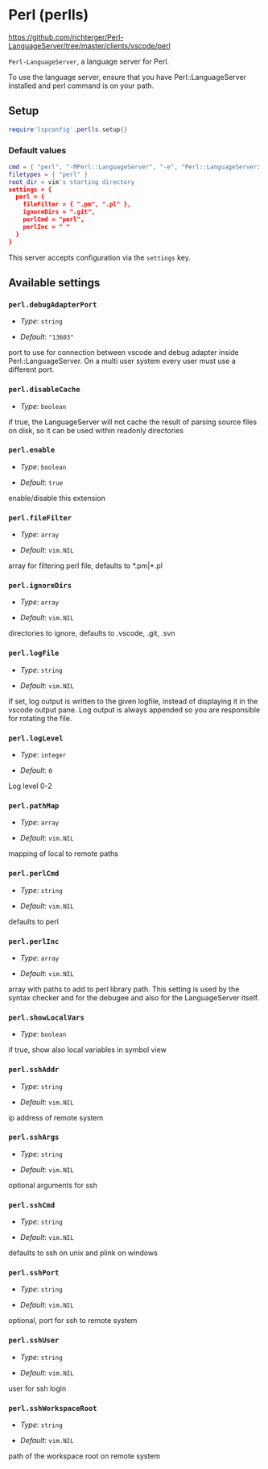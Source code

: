 # Perl (perlls)

https://github.com/richterger/Perl-LanguageServer/tree/master/clients/vscode/perl

`Perl-LanguageServer`, a language server for Perl.

To use the language server, ensure that you have Perl::LanguageServer installed and perl command is on your path.


## Setup

```lua
require'lspconfig'.perlls.setup{}
```


### Default values

```lua
cmd = { "perl", "-MPerl::LanguageServer", "-e", "Perl::LanguageServer::run", "--", "--port 13603", "--nostdio 0", "--version 2.1.0" }
filetypes = { "perl" }
root_dir = vim's starting directory
settings = {
  perl = {
    fileFilter = { ".pm", ".pl" },
    ignoreDirs = ".git",
    perlCmd = "perl",
    perlInc = " "
  }
}
```


This server accepts configuration via the `settings` key.

## Available settings

### `perl.debugAdapterPort`

  * *Type*: `string`

 * *Default*: `"13603"`
 
 port to use for connection between vscode and debug adapter inside Perl\:\:LanguageServer\. On a multi user system every user must use a different port\.

### `perl.disableCache`

  * *Type*: `boolean`

 if true\, the LanguageServer will not cache the result of parsing source files on disk\, so it can be used within readonly directories

### `perl.enable`

  * *Type*: `boolean`

 * *Default*: `true`
 
 enable\/disable this extension

### `perl.fileFilter`

  * *Type*: `array`

 * *Default*: `vim.NIL`
 
 array for filtering perl file\, defaults to \*\.pm|\*\.pl

### `perl.ignoreDirs`

  * *Type*: `array`

 * *Default*: `vim.NIL`
 
 directories to ignore\, defaults to \.vscode\, \.git\, \.svn

### `perl.logFile`

  * *Type*: `string`

 * *Default*: `vim.NIL`
 
 If set\, log output is written to the given logfile\, instead of displaying it in the vscode output pane\. Log output is always appended so you are responsible for rotating the file\.

### `perl.logLevel`

  * *Type*: `integer`

 * *Default*: `0`
 
 Log level 0\-2

### `perl.pathMap`

  * *Type*: `array`

 * *Default*: `vim.NIL`
 
 mapping of local to remote paths

### `perl.perlCmd`

  * *Type*: `string`

 * *Default*: `vim.NIL`
 
 defaults to perl

### `perl.perlInc`

  * *Type*: `array`

 * *Default*: `vim.NIL`
 
 array with paths to add to perl library path\. This setting is used by the syntax checker and for the debugee and also for the LanguageServer itself\.

### `perl.showLocalVars`

  * *Type*: `boolean`

 if true\, show also local variables in symbol view

### `perl.sshAddr`

  * *Type*: `string`

 * *Default*: `vim.NIL`
 
 ip address of remote system

### `perl.sshArgs`

  * *Type*: `string`

 * *Default*: `vim.NIL`
 
 optional arguments for ssh

### `perl.sshCmd`

  * *Type*: `string`

 * *Default*: `vim.NIL`
 
 defaults to ssh on unix and plink on windows

### `perl.sshPort`

  * *Type*: `string`

 * *Default*: `vim.NIL`
 
 optional\, port for ssh to remote system

### `perl.sshUser`

  * *Type*: `string`

 * *Default*: `vim.NIL`
 
 user for ssh login

### `perl.sshWorkspaceRoot`

  * *Type*: `string`

 * *Default*: `vim.NIL`
 
 path of the workspace root on remote system



